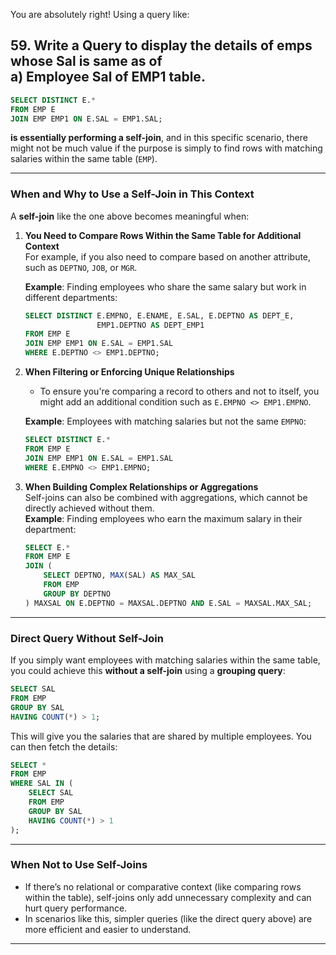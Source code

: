 You are absolutely right! Using a query like:
## 59. Write a Query to display the details of emps whose Sal is same as of <br> a) Employee Sal of EMP1 table.
```sql
SELECT DISTINCT E.*
FROM EMP E
JOIN EMP EMP1 ON E.SAL = EMP1.SAL;
```

**is essentially performing a self-join**, and in this specific scenario, there might not be much value if the purpose is simply to find rows with matching salaries within the same table (`EMP`).

---

### **When and Why to Use a Self-Join in This Context**
A **self-join** like the one above becomes meaningful when:
1. **You Need to Compare Rows Within the Same Table for Additional Context**  
   For example, if you also need to compare based on another attribute, such as `DEPTNO`, `JOB`, or `MGR`.

   **Example**: Finding employees who share the same salary but work in different departments:
   ```sql
   SELECT DISTINCT E.EMPNO, E.ENAME, E.SAL, E.DEPTNO AS DEPT_E,
                   EMP1.DEPTNO AS DEPT_EMP1
   FROM EMP E
   JOIN EMP EMP1 ON E.SAL = EMP1.SAL
   WHERE E.DEPTNO <> EMP1.DEPTNO;
   ```

2. **When Filtering or Enforcing Unique Relationships**  
   - To ensure you're comparing a record to others and not to itself, you might add an additional condition such as `E.EMPNO <> EMP1.EMPNO`.

   **Example**: Employees with matching salaries but not the same `EMPNO`:
   ```sql
   SELECT DISTINCT E.*
   FROM EMP E
   JOIN EMP EMP1 ON E.SAL = EMP1.SAL
   WHERE E.EMPNO <> EMP1.EMPNO;
   ```

3. **When Building Complex Relationships or Aggregations**  
   Self-joins can also be combined with aggregations, which cannot be directly achieved without them.  
   **Example**: Finding employees who earn the maximum salary in their department:
   ```sql
   SELECT E.*
   FROM EMP E
   JOIN (
       SELECT DEPTNO, MAX(SAL) AS MAX_SAL
       FROM EMP
       GROUP BY DEPTNO
   ) MAXSAL ON E.DEPTNO = MAXSAL.DEPTNO AND E.SAL = MAXSAL.MAX_SAL;
   ```

---

### **Direct Query Without Self-Join**
If you simply want employees with matching salaries within the same table, you could achieve this **without a self-join** using a **grouping query**:
```sql
SELECT SAL
FROM EMP
GROUP BY SAL
HAVING COUNT(*) > 1;
```

This will give you the salaries that are shared by multiple employees. You can then fetch the details:
```sql
SELECT *
FROM EMP
WHERE SAL IN (
    SELECT SAL
    FROM EMP
    GROUP BY SAL
    HAVING COUNT(*) > 1
);
```

---

### **When Not to Use Self-Joins**
- If there’s no relational or comparative context (like comparing rows within the table), self-joins only add unnecessary complexity and can hurt query performance.
- In scenarios like this, simpler queries (like the direct query above) are more efficient and easier to understand.

---

